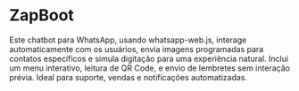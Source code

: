 # ZapBoot 
Este chatbot para WhatsApp, usando whatsapp-web.js, interage automaticamente com os usuários, envia imagens programadas para contatos específicos e simula digitação para uma experiência natural. Inclui um menu interativo, leitura de QR Code, e envio de lembretes sem interação prévia. Ideal para suporte, vendas e notificações automatizadas.
